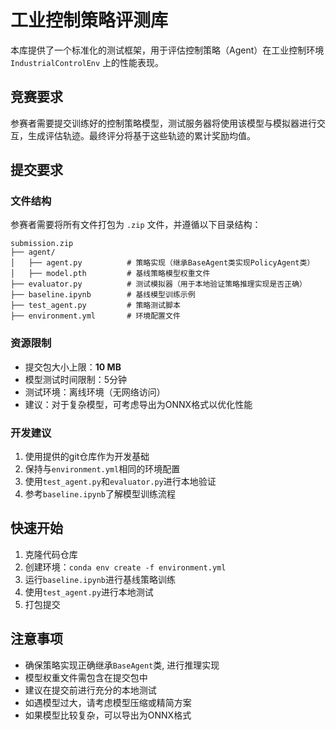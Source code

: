 # 工业控制策略评测库

本库提供了一个标准化的测试框架，用于评估控制策略（Agent）在工业控制环境 `IndustrialControlEnv` 上的性能表现。

## 竞赛要求

参赛者需要提交训练好的控制策略模型，测试服务器将使用该模型与模拟器进行交互，生成评估轨迹。最终评分将基于这些轨迹的累计奖励均值。

## 提交要求

### 文件结构
参赛者需要将所有文件打包为 `.zip` 文件，并遵循以下目录结构：

```
submission.zip
├── agent/                
│   ├── agent.py          # 策略实现（继承BaseAgent类实现PolicyAgent类）
│   ├── model.pth         # 基线策略模型权重文件
├── evaluator.py          # 测试模拟器（用于本地验证策略推理实现是否正确）
├── baseline.ipynb        # 基线模型训练示例
├── test_agent.py         # 策略测试脚本
├── environment.yml       # 环境配置文件
```

### 资源限制
- 提交包大小上限：**10 MB**
- 模型测试时间限制：5分钟
- 测试环境：离线环境（无网络访问）
- 建议：对于复杂模型，可考虑导出为ONNX格式以优化性能

### 开发建议
1. 使用提供的git仓库作为开发基础
2. 保持与`environment.yml`相同的环境配置
3. 使用`test_agent.py`和`evaluator.py`进行本地验证
4. 参考`baseline.ipynb`了解模型训练流程

## 快速开始

1. 克隆代码仓库
2. 创建环境：`conda env create -f environment.yml`
3. 运行`baseline.ipynb`进行基线策略训练
5. 使用`test_agent.py`进行本地测试
6. 打包提交

## 注意事项

- 确保策略实现正确继承`BaseAgent`类, 进行推理实现
- 模型权重文件需包含在提交包中
- 建议在提交前进行充分的本地测试
- 如遇模型过大，请考虑模型压缩或精简方案
- 如果模型比较复杂，可以导出为ONNX格式
